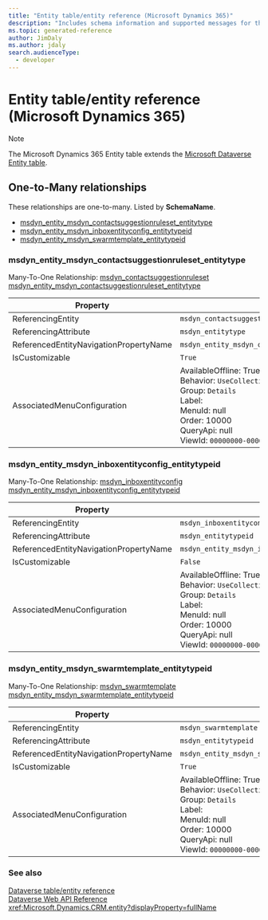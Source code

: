 ```yaml
---
title: "Entity table/entity reference (Microsoft Dynamics 365)"
description: "Includes schema information and supported messages for the Entity table/entity with Microsoft Dynamics 365."
ms.topic: generated-reference
author: JimDaly
ms.author: jdaly
search.audienceType: 
  - developer
---
```


# Entity table/entity reference (Microsoft Dynamics 365)



> [!NOTE]
> The Microsoft Dynamics 365 Entity table extends the [Microsoft Dataverse Entity table](/power-apps/developer/data-platform/reference/entities/entity).




## One-to-Many relationships

These relationships are one-to-many. Listed by **SchemaName**.

- [msdyn_entity_msdyn_contactsuggestionruleset_entitytype](#BKMK_msdyn_entity_msdyn_contactsuggestionruleset_entitytype)
- [msdyn_entity_msdyn_inboxentityconfig_entitytypeid](#BKMK_msdyn_entity_msdyn_inboxentityconfig_entitytypeid)
- [msdyn_entity_msdyn_swarmtemplate_entitytypeid](#BKMK_msdyn_entity_msdyn_swarmtemplate_entitytypeid)

### <a name="BKMK_msdyn_entity_msdyn_contactsuggestionruleset_entitytype"></a> msdyn_entity_msdyn_contactsuggestionruleset_entitytype

Many-To-One Relationship: [msdyn_contactsuggestionruleset msdyn_entity_msdyn_contactsuggestionruleset_entitytype](msdyn_contactsuggestionruleset.md#BKMK_msdyn_entity_msdyn_contactsuggestionruleset_entitytype)

|Property|Value|
|---|---|
|ReferencingEntity|`msdyn_contactsuggestionruleset`|
|ReferencingAttribute|`msdyn_entitytype`|
|ReferencedEntityNavigationPropertyName|`msdyn_entity_msdyn_contactsuggestionruleset_entitytype`|
|IsCustomizable|`True`|
|AssociatedMenuConfiguration|AvailableOffline: True<br />Behavior: `UseCollectionName`<br />Group: `Details`<br />Label: <br />MenuId: null<br />Order: 10000<br />QueryApi: null<br />ViewId: `00000000-0000-0000-0000-000000000000`|

### <a name="BKMK_msdyn_entity_msdyn_inboxentityconfig_entitytypeid"></a> msdyn_entity_msdyn_inboxentityconfig_entitytypeid

Many-To-One Relationship: [msdyn_inboxentityconfig msdyn_entity_msdyn_inboxentityconfig_entitytypeid](msdyn_inboxentityconfig.md#BKMK_msdyn_entity_msdyn_inboxentityconfig_entitytypeid)

|Property|Value|
|---|---|
|ReferencingEntity|`msdyn_inboxentityconfig`|
|ReferencingAttribute|`msdyn_entitytypeid`|
|ReferencedEntityNavigationPropertyName|`msdyn_entity_msdyn_inboxentityconfig_entitytypeid`|
|IsCustomizable|`False`|
|AssociatedMenuConfiguration|AvailableOffline: True<br />Behavior: `UseCollectionName`<br />Group: `Details`<br />Label: <br />MenuId: null<br />Order: 10000<br />QueryApi: null<br />ViewId: `00000000-0000-0000-0000-000000000000`|

### <a name="BKMK_msdyn_entity_msdyn_swarmtemplate_entitytypeid"></a> msdyn_entity_msdyn_swarmtemplate_entitytypeid

Many-To-One Relationship: [msdyn_swarmtemplate msdyn_entity_msdyn_swarmtemplate_entitytypeid](msdyn_swarmtemplate.md#BKMK_msdyn_entity_msdyn_swarmtemplate_entitytypeid)

|Property|Value|
|---|---|
|ReferencingEntity|`msdyn_swarmtemplate`|
|ReferencingAttribute|`msdyn_entitytypeid`|
|ReferencedEntityNavigationPropertyName|`msdyn_entity_msdyn_swarmtemplate_entitytypeid`|
|IsCustomizable|`True`|
|AssociatedMenuConfiguration|AvailableOffline: True<br />Behavior: `UseCollectionName`<br />Group: `Details`<br />Label: <br />MenuId: null<br />Order: 10000<br />QueryApi: null<br />ViewId: `00000000-0000-0000-0000-000000000000`|



### See also

[Dataverse table/entity reference](/power-apps/developer/data-platform/reference/about-entity-reference)  
[Dataverse Web API Reference](/power-apps/developer/data-platform/webapi/reference/about)   
<xref:Microsoft.Dynamics.CRM.entity?displayProperty=fullName>
